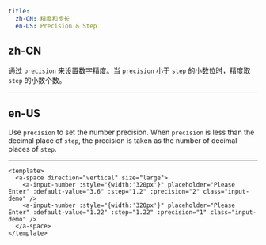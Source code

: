 ```yaml
title:
  zh-CN: 精度和步长
  en-US: Precision & Step
```

## zh-CN

通过 `precision` 来设置数字精度。当 `precision` 小于 `step` 的小数位时，精度取 `step` 的小数个数。

---

## en-US

Use `precision` to set the number precision. When `precision` is less than the decimal place of `step`, the precision is taken as the number of decimal places of `step`.

---

```vue
<template>
  <a-space direction="vertical" size="large">
    <a-input-number :style="{width:'320px'}" placeholder="Please Enter" :default-value="3.6" :step="1.2" :precision="2" class="input-demo" />
    <a-input-number :style="{width:'320px'}" placeholder="Please Enter" :default-value="1.22" :step="1.22" :precision="1" class="input-demo" />
  </a-space>
</template>
```
